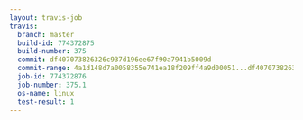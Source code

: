 ```yaml
---
layout: travis-job
travis:
  branch: master
  build-id: 774372875
  build-number: 375
  commit: df407073826326c937d196ee67f90a7941b5009d
  commit-range: 4a1d148d7a0058355e741ea18f209ff4a9d00051...df407073826326c937d196ee67f90a7941b5009d
  job-id: 774372876
  job-number: 375.1
  os-name: linux
  test-result: 1
---
```


